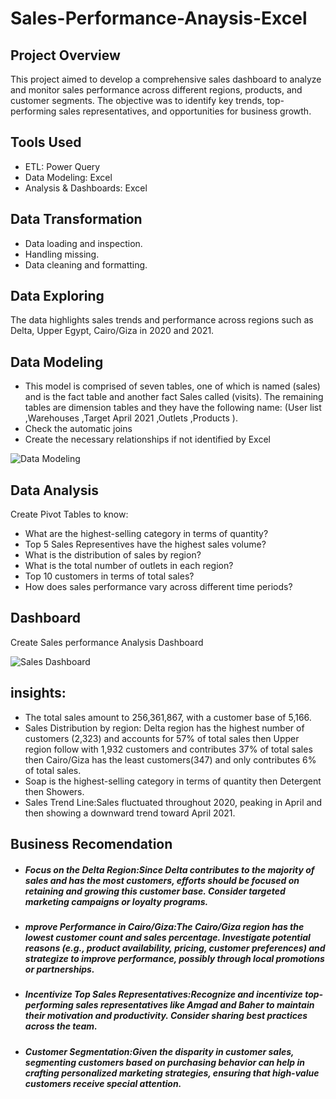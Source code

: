 # Sales-Performance-Anaysis-Excel
## Project Overview
This project aimed to develop a comprehensive sales dashboard to analyze and monitor sales performance across different regions, products, and customer segments. The objective was to identify key trends, top-performing sales representatives, and opportunities for business growth.
## Tools Used
- ETL: Power Query
- Data Modeling: Excel
- Analysis & Dashboards: Excel
## Data Transformation 
- Data loading and inspection.
- Handling missing.
- Data cleaning and formatting.
## Data Exploring
The data highlights sales trends and performance across regions such as Delta, Upper Egypt, Cairo/Giza in 2020 and 2021.
## Data Modeling
- This model is comprised of seven tables, one of which is named (sales) and is the fact table and another fact Sales called (visits). The remaining tables are dimension tables and they have the following name: (User list ,Warehouses ,Target April 2021 ,Outlets ,Products ).
- Check the automatic joins
- Create the necessary relationships if not identified by Excel

  
![Data Modeling](https://github.com/user-attachments/assets/81dab4d9-2b60-4e80-b1d0-8b1fb08a06e8)


## Data Analysis
 Create Pivot Tables to know:
-  What are the highest-selling category in terms of quantity?
-  Top 5 Sales Representives have the highest sales volume?
-  What is the distribution of sales by region?
-  What is the total number of outlets in each region?
-  Top 10 customers in terms of total sales?
-   How does sales performance vary across different time periods?


## Dashboard
Create Sales performance Analysis Dashboard


![Sales Dashboard](https://github.com/user-attachments/assets/fa3f5a0f-ad13-4b81-9ee7-a3790b3ca377)



## insights:
- The total sales amount to 256,361,867, with a customer base of 5,166.
- Sales Distribution by region: Delta region has the highest number of customers (2,323) and accounts for 57% of total sales then Upper region follow with 1,932 customers and contributes 37% of total sales then Cairo/Giza has the least customers(347) and only contributes 6% of total sales.
- Soap is the highest-selling category in terms of quantity then Detergent then Showers.
- Sales Trend Line:Sales fluctuated throughout 2020, peaking in April and then showing a downward trend toward April 2021.


## Business Recomendation
- ##### Focus on the Delta Region:Since Delta contributes to the majority of sales and has the most customers, efforts should be focused on retaining and growing this customer base. Consider targeted marketing campaigns or loyalty programs.
- ##### mprove Performance in Cairo/Giza:The Cairo/Giza region has the lowest customer count and sales percentage. Investigate potential reasons (e.g., product availability, pricing, customer preferences) and strategize to improve performance, possibly through local promotions or partnerships.
- ##### Incentivize Top Sales Representatives:Recognize and incentivize top-performing sales representatives like Amgad and Baher to maintain their motivation and productivity. Consider sharing best practices across the team.
- ##### Customer Segmentation:Given the disparity in customer sales, segmenting customers based on purchasing behavior can help in crafting personalized marketing strategies, ensuring that high-value customers receive special attention.

